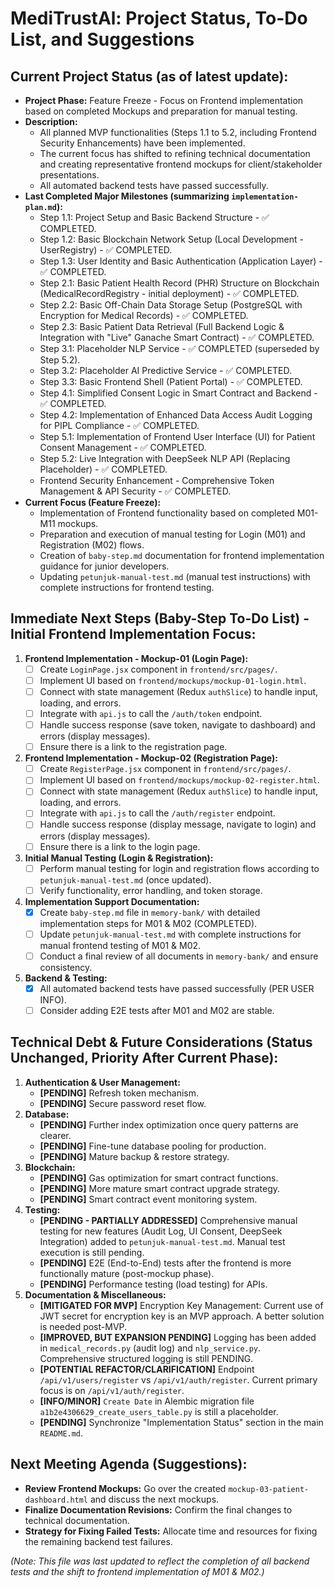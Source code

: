 # MediTrustAl: Project Status, To-Do List, and Suggestions

## Current Project Status (as of latest update):
* **Project Phase:** Feature Freeze - Focus on Frontend implementation based on completed Mockups and preparation for manual testing.
* **Description:**
    * All planned MVP functionalities (Steps 1.1 to 5.2, including Frontend Security Enhancements) have been implemented.
    * The current focus has shifted to refining technical documentation and creating representative frontend mockups for client/stakeholder presentations.
    * All automated backend tests have passed successfully.
* **Last Completed Major Milestones (summarizing `implementation-plan.md`):**
    * Step 1.1: Project Setup and Basic Backend Structure - ✅ COMPLETED.
    * Step 1.2: Basic Blockchain Network Setup (Local Development - UserRegistry) - ✅ COMPLETED.
    * Step 1.3: User Identity and Basic Authentication (Application Layer) - ✅ COMPLETED.
    * Step 2.1: Basic Patient Health Record (PHR) Structure on Blockchain (MedicalRecordRegistry - initial deployment) - ✅ COMPLETED.
    * Step 2.2: Basic Off-Chain Data Storage Setup (PostgreSQL with Encryption for Medical Records) - ✅ COMPLETED.
    * Step 2.3: Basic Patient Data Retrieval (Full Backend Logic & Integration with "Live" Ganache Smart Contract) - ✅ COMPLETED.
    * Step 3.1: Placeholder NLP Service - ✅ COMPLETED (superseded by Step 5.2).
    * Step 3.2: Placeholder AI Predictive Service - ✅ COMPLETED.
    * Step 3.3: Basic Frontend Shell (Patient Portal) - ✅ COMPLETED.
    * Step 4.1: Simplified Consent Logic in Smart Contract and Backend - ✅ COMPLETED.
    * Step 4.2: Implementation of Enhanced Data Access Audit Logging for PIPL Compliance - ✅ COMPLETED.
    * Step 5.1: Implementation of Frontend User Interface (UI) for Patient Consent Management - ✅ COMPLETED.
    * Step 5.2: Live Integration with DeepSeek NLP API (Replacing Placeholder) - ✅ COMPLETED.
    * Frontend Security Enhancement - Comprehensive Token Management & API Security - ✅ COMPLETED.
* **Current Focus (Feature Freeze):**
    * Implementation of Frontend functionality based on completed M01-M11 mockups.
    * Preparation and execution of manual testing for Login (M01) and Registration (M02) flows.
    * Creation of `baby-step.md` documentation for frontend implementation guidance for junior developers.
    * Updating `petunjuk-manual-test.md` (manual test instructions) with complete instructions for frontend testing.

## Immediate Next Steps (Baby-Step To-Do List) - Initial Frontend Implementation Focus:

1.  **Frontend Implementation - Mockup-01 (Login Page):**
    * [ ] Create `LoginPage.jsx` component in `frontend/src/pages/`.
    * [ ] Implement UI based on `frontend/mockups/mockup-01-login.html`.
    * [ ] Connect with state management (Redux `authSlice`) to handle input, loading, and errors.
    * [ ] Integrate with `api.js` to call the `/auth/token` endpoint.
    * [ ] Handle success response (save token, navigate to dashboard) and errors (display messages).
    * [ ] Ensure there is a link to the registration page.
2.  **Frontend Implementation - Mockup-02 (Registration Page):**
    * [ ] Create `RegisterPage.jsx` component in `frontend/src/pages/`.
    * [ ] Implement UI based on `frontend/mockups/mockup-02-register.html`.
    * [ ] Connect with state management (Redux `authSlice`) to handle input, loading, and errors.
    * [ ] Integrate with `api.js` to call the `/auth/register` endpoint.
    * [ ] Handle success response (display message, navigate to login) and errors (display messages).
    * [ ] Ensure there is a link to the login page.
3.  **Initial Manual Testing (Login & Registration):**
    * [ ] Perform manual testing for login and registration flows according to `petunjuk-manual-test.md` (once updated).
    * [ ] Verify functionality, error handling, and token storage.
4.  **Implementation Support Documentation:**
    * [x] Create `baby-step.md` file in `memory-bank/` with detailed implementation steps for M01 & M02 (COMPLETED).
    * [ ] Update `petunjuk-manual-test.md` with complete instructions for manual frontend testing of M01 & M02.
    * [ ] Conduct a final review of all documents in `memory-bank/` and ensure consistency.
5.  **Backend & Testing:**
    * [x] All automated backend tests have passed successfully (PER USER INFO).
    * [ ] Consider adding E2E tests after M01 and M02 are stable.

## Technical Debt & Future Considerations (Status Unchanged, Priority After Current Phase):

1.  **Authentication & User Management:**
    * **[PENDING]** Refresh token mechanism.
    * **[PENDING]** Secure password reset flow.
2.  **Database:**
    * **[PENDING]** Further index optimization once query patterns are clearer.
    * **[PENDING]** Fine-tune database pooling for production.
    * **[PENDING]** Mature backup & restore strategy.
3.  **Blockchain:**
    * **[PENDING]** Gas optimization for smart contract functions.
    * **[PENDING]** More mature smart contract upgrade strategy.
    * **[PENDING]** Smart contract event monitoring system.
4.  **Testing:**
    * **[PENDING - PARTIALLY ADDRESSED]** Comprehensive manual testing for new features (Audit Log, UI Consent, DeepSeek Integration) added to `petunjuk-manual-test.md`. Manual test execution is still pending.
    * **[PENDING]** E2E (End-to-End) tests after the frontend is more functionally mature (post-mockup phase).
    * **[PENDING]** Performance testing (load testing) for APIs.
5.  **Documentation & Miscellaneous:**
    * **[MITIGATED FOR MVP]** Encryption Key Management: Current use of JWT secret for encryption key is an MVP approach. A better solution is needed post-MVP.
    * **[IMPROVED, BUT EXPANSION PENDING]** Logging has been added in `medical_records.py` (audit log) and `nlp_service.py`. Comprehensive structured logging is still PENDING.
    * **[POTENTIAL REFACTOR/CLARIFICATION]** Endpoint `/api/v1/users/register` vs `/api/v1/auth/register`. Current primary focus is on `/api/v1/auth/register`.
    * **[INFO/MINOR]** `Create Date` in Alembic migration file `a1b2e4306629_create_users_table.py` is still a placeholder.
    * **[PENDING]** Synchronize "Implementation Status" section in the main `README.md`.

## Next Meeting Agenda (Suggestions):

* **Review Frontend Mockups:** Go over the created `mockup-03-patient-dashboard.html` and discuss the next mockups.
* **Finalize Documentation Revisions:** Confirm the final changes to technical documentation.
* **Strategy for Fixing Failed Tests:** Allocate time and resources for fixing the remaining backend test failures.

*(Note: This file was last updated to reflect the completion of all backend tests and the shift to frontend implementation of M01 & M02.)*